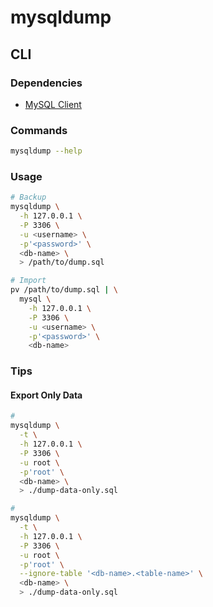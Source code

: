 # mysqldump

## CLI

### Dependencies

- [MySQL Client](/mysql/mysql-client.md)

### Commands

```sh
mysqldump --help
```

### Usage

```sh
# Backup
mysqldump \
  -h 127.0.0.1 \
  -P 3306 \
  -u <username> \
  -p'<password>' \
  <db-name> \
  > /path/to/dump.sql

# Import
pv /path/to/dump.sql | \
  mysql \
    -h 127.0.0.1 \
    -P 3306 \
    -u <username> \
    -p'<password>' \
    <db-name>
```

### Tips

#### Export Only Data

```sh
#
mysqldump \
  -t \
  -h 127.0.0.1 \
  -P 3306 \
  -u root \
  -p'root' \
  <db-name> \
  > ./dump-data-only.sql

#
mysqldump \
  -t \
  -h 127.0.0.1 \
  -P 3306 \
  -u root \
  -p'root' \
  --ignore-table '<db-name>.<table-name>' \
  <db-name> \
  > ./dump-data-only.sql
```

<!--
mysql \
  -h 127.0.0.1 \
  -P 3306 \
  -D <db-name> \
  -u root \
  -p'root' \
  -ve 'SHOW TABLES();'
-->
